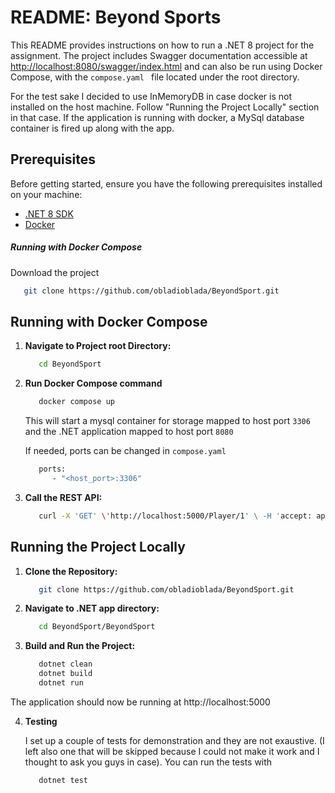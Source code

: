 # README: Beyond Sports

   This README provides instructions on how to run a .NET 8 project for the assignment. The project includes Swagger documentation accessible at [http://localhost:8080/swagger/index.html](http://localhost:8080/swagger/index.html) and can also be run using Docker Compose, with the   ```compose.yaml ``` file located under the root directory.

   For the test sake I decided to use InMemoryDB in case docker is not installed on the host machine. Follow "Running the Project Locally" section in that case.
   If the application is running with docker, a MySql database container is fired up along with the app.

## Prerequisites

   Before getting started, ensure you have the following prerequisites installed on your machine:

   - [.NET 8 SDK](https://dotnet.microsoft.com/download)
   - [Docker](https://www.docker.com/get-started)

##### Running with Docker Compose
   Download the project 

   ```bash
      git clone https://github.com/obladioblada/BeyondSport.git
   ```


## Running with Docker Compose

1. **Navigate to Project root Directory:**

   ```bash
      cd BeyondSport
   ```

2. **Run Docker Compose command**

   ```bash
      docker compose up
   ```

      This will start a mysql container for storage mapped to host port ```3306``` and the .NET application mapped to host port  ```8080```

      If needed, ports can be changed in ```compose.yaml```
  
   ```bash
      ports:
         - "<host_port>:3306"
   ```

3. **Call the REST API:**

   ```bash
      curl -X 'GET' \'http://localhost:5000/Player/1' \ -H 'accept: application/json'
   ```

## Running the Project Locally

1. **Clone the Repository:**

   ```bash
      git clone https://github.com/obladioblada/BeyondSport.git
   ```

2. **Navigate to .NET app directory:**

   ```bash
      cd BeyondSport/BeyondSport
   ```

3. **Build and Run the Project:**

   ```bash
      dotnet clean
      dotnet build
      dotnet run
   ```

  The application should now be running at http://localhost:5000

4. **Testing**

   I set up a couple of tests for demonstration and they are not exaustive. (I left also one that will be skipped because I could not make it work and I thought to ask you guys in case).
   You can run the tests with 

   ```bash
      dotnet test
   ```